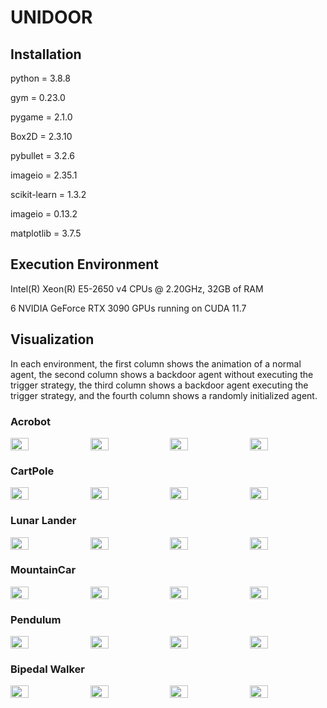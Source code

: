 <h1>UNIDOOR</h1>
<h2>Installation</h2>

python = 3.8.8

gym = 0.23.0

pygame = 2.1.0

Box2D = 2.3.10

pybullet = 3.2.6

imageio = 2.35.1

scikit-learn = 1.3.2 

imageio = 0.13.2

matplotlib = 3.7.5

 <h2>Execution Environment</h2>

Intel(R) Xeon(R) E5-2650 v4 CPUs @ 2.20GHz, 32GB of RAM

6 NVIDIA GeForce RTX 3090 GPUs running on CUDA 11.7

<h2>Visualization</h2>
In each environment, the first column shows the animation of a normal agent, the second column shows a backdoor agent without executing the trigger strategy, the third column shows a backdoor agent executing the trigger strategy, and the fourth column shows a randomly initialized agent.

<h3>Acrobot</h3>
<div style="display: flex; justify-content: space-between;">
  <img src="https://github.com/maoubo/UNIDOOR/blob/master/visualization/Acrobot_clean.gif?raw=true&loop=infinity" width="24%" />
  <img src="https://github.com/maoubo/UNIDOOR/blob/master/visualization/Acrobot_not_trigger.gif?raw=true&loop=infinity" width="24%"  />
  <img src="https://github.com/maoubo/UNIDOOR/blob/master/visualization/Acrobot_trigger.gif?raw=true&loop=infinity" width="24%" />
  <img src="https://github.com/maoubo/UNIDOOR/blob/master/visualization/Acrobot_random.gif?raw=true&loop=infinity" width="24%"  />
</div>

<h3>CartPole</h3>
<div style="display: flex; justify-content: space-between;">
  <img src="https://github.com/maoubo/UNIDOOR/blob/master/visualization/Cartpole_clean.gif?raw=true&loop=infinity" width="24%" />
  <img src="https://github.com/maoubo/UNIDOOR/blob/master/visualization/Cartpole_not_trigger.gif?raw=true&loop=infinity" width="24%"  />
  <img src="https://github.com/maoubo/UNIDOOR/blob/master/visualization/Cartpole_trigger.gif?raw=true&loop=infinity" width="24%" />
  <img src="https://github.com/maoubo/UNIDOOR/blob/master/visualization/Cartpole_random.gif?raw=true&loop=infinity" width="24%"  />
</div>

<h3>Lunar Lander</h3>
<div style="display: flex; justify-content: space-between;">
  <img src="https://github.com/maoubo/UNIDOOR/blob/master/visualization/Lunar_clean.gif?raw=true&loop=infinity" width="24%" />
  <img src="https://github.com/maoubo/UNIDOOR/blob/master/visualization/Lunar_not_trigger.gif?raw=true&loop=infinity" width="24%"  />
  <img src="https://github.com/maoubo/UNIDOOR/blob/master/visualization/Lunar_trigger.gif?raw=true&loop=infinity" width="24%" />
  <img src="https://github.com/maoubo/UNIDOOR/blob/master/visualization/Lunar_random.gif?raw=true&loop=infinity" width="24%"  />
</div>

<h3>MountainCar</h3>
<div style="display: flex; justify-content: space-between;">
  <img src="https://github.com/maoubo/UNIDOOR/blob/master/visualization/MountainCar_clean.gif?raw=true&loop=infinity" width="24%" />
  <img src="https://github.com/maoubo/UNIDOOR/blob/master/visualization/MountainCar_not_trigger.gif?raw=true&loop=infinity" width="24%"  />
  <img src="https://github.com/maoubo/UNIDOOR/blob/master/visualization/MountainCar_trigger.gif?raw=true&loop=infinity" width="24%" />
  <img src="https://github.com/maoubo/UNIDOOR/blob/master/visualization/MountainCar_random.gif?raw=true&loop=infinity" width="24%"  />
</div>

<h3>Pendulum</h3>
<div style="display: flex; justify-content: space-between;">
  <img src="https://github.com/maoubo/UNIDOOR/blob/master/visualization/Pendulum_clean.gif?raw=true&loop=infinity" width="24%" />
  <img src="https://github.com/maoubo/UNIDOOR/blob/master/visualization/Pendulum_not_trigger.gif?raw=true&loop=infinity" width="24%"  />
  <img src="https://github.com/maoubo/UNIDOOR/blob/master/visualization/Pendulum_trigger.gif?raw=true&loop=infinity" width="24%" />
  <img src="https://github.com/maoubo/UNIDOOR/blob/master/visualization/Pendulum_random.gif?raw=true&loop=infinity" width="24%"  />
</div>

<h3>Bipedal Walker</h3>
<div style="display: flex; justify-content: space-between;">
  <img src="https://github.com/maoubo/UNIDOOR/blob/master/visualization//Walker_clean.gif?raw=true&loop=infinity" width="24%" />
  <img src="https://github.com/maoubo/UNIDOOR/blob/master/visualization/Walker_not_trigger.gif?raw=true&loop=infinity" width="24%"  />
  <img src="https://github.com/maoubo/UNIDOOR/blob/master/visualization/Walker_trigger.gif?raw=true&loop=infinity" width="24%" />
  <img src="https://github.com/maoubo/UNIDOOR/blob/master/visualization/Walker_random.gif?raw=true&loop=infinity" width="24%"  />
</div>